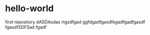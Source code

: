 # hello-world
first repository
dASDAsdas 
rtgsdfgad 
ggfdgadfgasdfegadfgadfgasdf
fgasdfSDFSad
fgadf 

